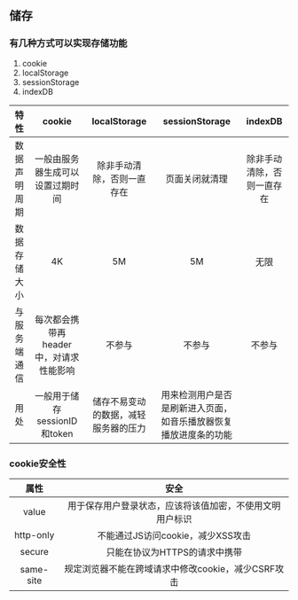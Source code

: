 ## 储存

### 有几种方式可以实现存储功能
1. cookie
2. localStorage
3. sessionStorage
4. indexDB

|特性|cookie|localStorage|sessionStorage|indexDB|
|:----:|:----:|:----:|:----:|:----:|
|数据声明周期|一般由服务器生成可以设置过期时间|除非手动清除，否则一直存在|页面关闭就清理|除非手动清除，否则一直存在|
|数据存储大小|4K|5M|5M|无限|
|与服务端通信|每次都会携带再header中，对请求性能影响|不参与|不参与|不参与|
|用处|一般用于储存sessionID和token|储存不易变动的数据，减轻服务器的压力|用来检测用户是否是刷新进入页面，如音乐播放器恢复播放进度条的功能||

### cookie安全性

|属性|安全|
|:----:|:----:|
|value|用于保存用户登录状态，应该将该值加密，不使用文明用户标识|
|http-only|不能通过JS访问cookie，减少XSS攻击|
|secure|只能在协议为HTTPS的请求中携带|
|same-site|规定浏览器不能在跨域请求中修改cookie，减少CSRF攻击|
